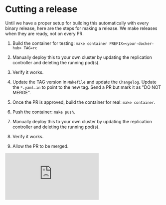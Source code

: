 # Cutting a release

Until we have a proper setup for building this automatically with every binary
release, here are the steps for making a release.  We make releases when they
are ready, not on every PR.

1. Build the container for testing: `make container PREFIX=<your-docker-hub> TAG=rc`

2. Manually deploy this to your own cluster by updating the replication
   controller and deleting the running pod(s).

3. Verify it works.

4. Update the TAG version in `Makefile` and update the `Changelog`.  Update the
   `*.yaml.in` to point to the new tag.  Send a PR but mark it as "DO NOT MERGE".

5. Once the PR is approved, build the container for real: `make container`.

6. Push the container: `make push`.

7. Manually deploy this to your own cluster by updating the replication
   controller and deleting the running pod(s).

8. Verify it works.

9. Allow the PR to be merged.


[![Analytics](https://kubernetes-site.appspot.com/UA-36037335-10/GitHub/cluster/addons/dns/kube2sky/RELEASES.md?pixel)]()
